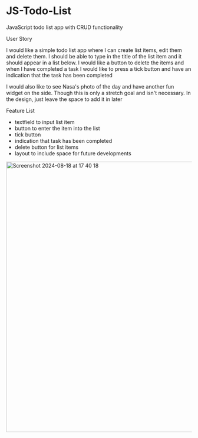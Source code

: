 # JS-Todo-List
JavaScript todo list app with CRUD functionality

User Story

  I would like a simple todo list app where I can create list items, edit them and delete them. I should be able to type in the title of the list item and it should appear in a list below. I would like a button to delete the items and when I have completed a task I would like to press a tick button and have an indication that the task has been completed

I would also like to see Nasa's photo of the day and have another fun widget on the side. Though this is only a stretch goal and isn't necessary. In the design, just leave the space to add it in later

Feature List

- textfield to input list item
- button to enter the item into the list
- tick button
- indication that task has been completed
- delete button for list items
- layout to include space for future developments

<img width="733" alt="Screenshot 2024-08-18 at 17 40 18" src="https://github.com/user-attachments/assets/c598e508-d65c-428c-bbf6-4c65ce7cb7a9">


